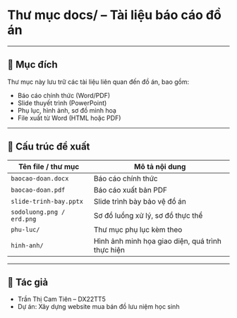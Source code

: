 # Thư mục docs/ – Tài liệu báo cáo đồ án

---

## 📌 Mục đích

Thư mục này lưu trữ các tài liệu liên quan đến đồ án, bao gồm:

- Báo cáo chính thức (Word/PDF)
- Slide thuyết trình (PowerPoint)
- Phụ lục, hình ảnh, sơ đồ minh hoạ
- File xuất từ Word (HTML hoặc PDF)

---

## 📁 Cấu trúc đề xuất

| Tên file / thư mục           | Mô tả nội dung                                  |
|------------------------------|--------------------------------------------------|
| `baocao-doan.docx`           | Báo cáo chính thức                              |
| `baocao-doan.pdf`            | Báo cáo xuất bản PDF                            |
| `slide-trinh-bay.pptx`       | Slide trình bày bảo vệ đồ án                    |
| `sodoluong.png / erd.png`    | Sơ đồ luồng xử lý, sơ đồ thực thể              |
| `phu-luc/`                   | Thư mục phụ lục kèm theo                        |
| `hinh-anh/`                  | Hình ảnh minh họa giao diện, quá trình thực hiện|


---

## 📎 Tác giả

- Trần Thị Cam Tiên – DX22TT5  
- Dự án: Xây dựng website mua bán đồ lưu niệm học sinh
